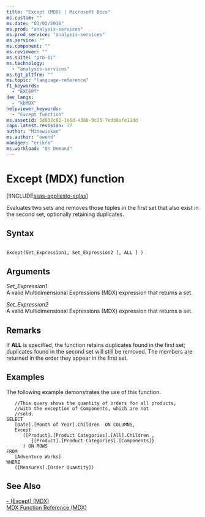 ```yaml
---
title: "Except (MDX) | Microsoft Docs"
ms.custom: ""
ms.date: "03/02/2016"
ms.prod: "analysis-services"
ms.prod_service: "analysis-services"
ms.service: ""
ms.component: ""
ms.reviewer: ""
ms.suite: "pro-bi"
ms.technology: 
  - "analysis-services"
ms.tgt_pltfrm: ""
ms.topic: "language-reference"
f1_keywords: 
  - "EXCEPT"
dev_langs: 
  - "kbMDX"
helpviewer_keywords: 
  - "Except function"
ms.assetid: 5d832c82-1e6d-4308-9c26-7edb8afe11dd
caps.latest.revision: 37
author: "Minewiskan"
ms.author: "owend"
manager: "erikre"
ms.workload: "On Demand"
---
```

# Except (MDX) function
[!INCLUDE[ssas-appliesto-sqlas](../includes/ssas-appliesto-sqlas.md)]

  Evaluates two sets and removes those tuples in the first set that also exist in the second set, optionally retaining duplicates.  
  
## Syntax  
  
```  
  
Except(Set_Expression1, Set_Expression2 [, ALL ] )  
```  
  
## Arguments  
 *Set_Expression1*  
 A valid Multidimensional Expressions (MDX) expression that returns a set.  
  
 *Set_Expression2*  
 A valid Multidimensional Expressions (MDX) expression that returns a set.  
  
## Remarks  
 If **ALL** is specified, the function retains duplicates found in the first set; duplicates found in the second set will still be removed. The members are returned in the order they appear in the first set.  
  
## Examples  
 The following example demonstrates the use of this function.  
  
```  
   //This query shows the quantity of orders for all products,  
   //with the exception of Components, which are not  
   //sold.  
SELECT   
   [Date].[Month of Year].Children  ON COLUMNS,  
   Except  
      ([Product].[Product Categories].[All].Children ,  
         {[Product].[Product Categories].[Components]}  
      ) ON ROWS  
FROM  
   [Adventure Works]  
WHERE  
   ([Measures].[Order Quantity])  
```  
  
## See Also  
 [- &#40;Except&#41; &#40;MDX&#41;](../mdx/except-mdx-operator.md)   
 [MDX Function Reference &#40;MDX&#41;](../mdx/mdx-function-reference-mdx.md)  
  
  
